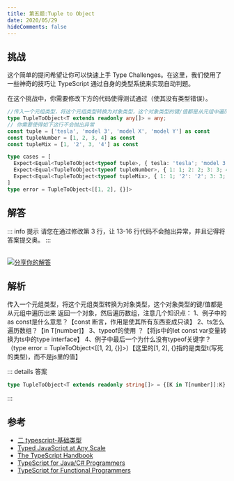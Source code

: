```yaml
---
title: 第五题:Tuple to Object
date: 2020/05/29
hideComments: false
---
```


## 挑战

这个简单的提问希望让你可以快速上手 Type Challenges。在这里，我们使用了一些神奇的技巧让 TypeScript 通过自身的类型系统来实现自动判题。

在这个挑战中，你需要修改下方的代码使得测试通过（使其没有类型错误）。

```ts
//传入一个元组类型，将这个元组类型转换为对象类型，这个对象类型的键/值都是从元组中遍历出来
type TupleToObject<T extends readonly any[]> = any;
// 你需要使得如下这行不会抛出异常
const tuple = ['tesla', 'model 3', 'model X', 'model Y'] as const
const tupleNumber = [1, 2, 3, 4] as const
const tupleMix = [1, '2', 3, '4'] as const

type cases = [
  Expect<Equal<TupleToObject<typeof tuple>, { tesla: 'tesla'; 'model 3': 'model 3'; 'model X': 'model X'; 'model Y': 'model Y' }>>,
  Expect<Equal<TupleToObject<typeof tupleNumber>, { 1: 1; 2: 2; 3: 3; 4: 4 }>>,
  Expect<Equal<TupleToObject<typeof tupleMix>, { 1: 1; '2': '2'; 3: 3; '4': '4' }>>,
]
type error = TupleToObject<[[1, 2], {}]>
```

## 解答

::: info 提示
请您在通过修改第 3 行，让 13-16 行代码不会抛出异常，并且记得将答案提交奥。
:::

<CodeBox surl="https://stackblitz.com/edit/typescript-f6tq2q?file=1.4.Readonly.ts,1.5.Tuple-to-Object.ts&hideExplorer=1&hideNavigation=1&view=editor" />

<!--info-footer-start--><br> <a href="https://github.com/paiDaXing-web/You-Don-t-Know-TS/issues/new?assignees=paiDaXing-web&labels=answer&template=1-hello-world.md&title=1.1.hello-world" target="_blank"><img src="https://6d78-mxm1923893223-ulteh-1302287111.tcb.qcloud.la/-%E5%88%86%E4%BA%AB%E4%BD%A0%E7%9A%84%E8%A7%A3%E7%AD%94-teal.svg?sign=8bb2a2a3bd2b1cc8f86bfd919d53197e&t=1668143704" alt="分享你的解答"/></a>  <!--info-footer-end-->

## 解析

传入一个元组类型，将这个元组类型转换为对象类型，这个对象类型的键/值都是从元组中遍历出来
返回一个对象，然后遍历数组，注意几个知识点：
1、例子中的as const是什么意思？【const 断言，作用是使其所有东西变成只读】
2、ts怎么遍历数组？【in T[number]】
3、typeof的使用 ？【将js中的let const var变量转换为ts中的type interface】
4、例子中最后一个为什么没有typeof关键字？（type error = TupleToObject<[[1, 2], {}]>）【这里的[1, 2], {}指的是类型t(写死的类型)，而不是js里的值】

::: details 答案

```typescript
type TupleToObject<T extends readonly string[]> = {[K in T[number]]:K}
```

:::

## 参考

- [二 typescript-基础类型](../theme-reco/base-2.md)
- [Typed JavaScript at Any Scale](https://www.typescriptlang.org/)
- [The TypeScript Handbook](https://www.typescriptlang.org/docs/handbook/intro.html)
- [TypeScript for Java/C# Programmers](https://www.typescriptlang.org/docs/handbook/typescript-in-5-minutes-oop.html)
- [TypeScript for Functional Programmers](https://www.typescriptlang.org/docs/handbook/typescript-in-5-minutes-func.html)
